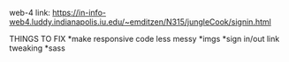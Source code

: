 web-4 link:
https://in-info-web4.luddy.indianapolis.iu.edu/~emditzen/N315/jungleCook/signin.html

THINGS TO FIX
*make responsive code less messy
*imgs
\*sign in/out link tweaking
\*sass
